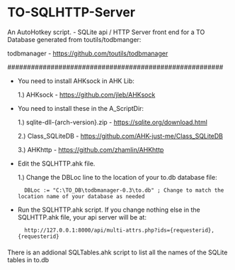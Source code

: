 # TO-SQLHTTP-Server
An AutoHotkey script. - SQLite api / HTTP Server front end for a TO Database generated from toutils/todbmanger:
  
  todbmanager - https://github.com/toutils/todbmanager

#######################################################


* You need to install AHKsock in AHK Lib:
  
    1.) AHKsock - https://github.com/jleb/AHKsock


* You need to install these in the A_ScriptDir:
 
    1.) sqlite-dll-{arch-version}.zip - https://sqlite.org/download.html
 
    2.) Class_SQLiteDB - https://github.com/AHK-just-me/Class_SQLiteDB
 
    3.) AHKhttp - https://github.com/zhamlin/AHKhttp


* Edit the SQLHTTP.ahk file.

    1.) Change the DBLoc line to the location of your to.db database file:

        DBLoc := "C:\TO_DB\todbmanager-0.3\to.db" ; Change to match the location name of your database as needed

* Run the SQLHTTP.ahk script. If you change nothing else in the SQLHTTP.ahk file, your api server will be at:

        http://127.0.0.1:8000/api/multi-attrs.php?ids={requesterid},{requesterid}

####
There is an addional SQLTables.ahk script to list all the names of the SQLite tables in to.db
